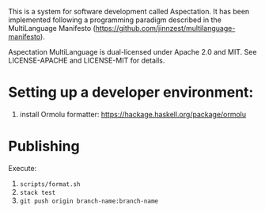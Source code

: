 This is a system for software development called Aspectation. 
It has been implemented following a programming paradigm described in the MultiLanguage Manifesto (https://github.com/jinnzest/multilanguage-manifesto).

Aspectation MultiLanguage is dual-licensed under Apache 2.0 and MIT. 
See LICENSE-APACHE and LICENSE-MIT for details.

# Setting up a developer environment:

1. install Ormolu formatter: https://hackage.haskell.org/package/ormolu


# Publishing

Execute:

1. `scripts/format.sh`
2. `stack test`
4. `git push origin branch-name:branch-name`
